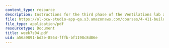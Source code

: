 ```yaml
---
content_type: resource
description: Instructions for the third phase of the Ventilations lab assignment.
file: https://ol-ocw-studio-app-qa.s3.amazonaws.com/courses/4-411-building-technology-laboratory-spring-2004/a56a9891bd2e8564fffbbf1198c8d86e_week7s04.pdf
file_type: application/pdf
resourcetype: Document
title: week7s04.pdf
uid: a56a9891-bd2e-8564-fffb-bf1198c8d86e
---
```

